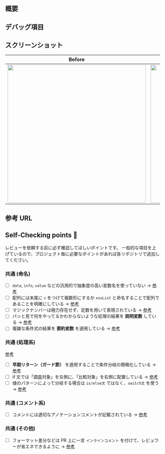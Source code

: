 ## 概要

<!-- 今回のPRの 実装内容 & 変更するに至った背景 を記載してください。 -->

## デバッグ項目

<!--
実装に不具合がないことを確認するために行った項目です。
- [ ] 入力例 1
- [ ] 入力例 2
-->

## スクリーンショット

<!--
実際にどのような表示かの写真を貼り付ける項目です。
動画の場合は下記の表を消して、[この記事](https://zenn.dev/naminodarie/articles/27f9c260fd81fd)を参考に動画を追加してください。
-->

|             Before              |              After              |
| :-----------------------------: | :-----------------------------: |
| <img width="450" alt="" src=""> | <img width="450" alt="" src=""> |

## 参考 URL

<!--
参考にした記事があれば、そのURLを記載してください。
- 参考にしたURL 1
- 参考にしたURL 2
-->

## Self-Checking points 🚨

レビューを依頼する前に必ず確認してほしいポイントです。
一般的な項目を上げているので、プロジェクト毎に必要なポイントがあれば各リポジトリで追加してください。

### 共通 (命名)

- [ ] `data`, `info`, `value` などの汎用的で抽象度の高い変数名を使っていない → <a href="https://neos21.net/blog/2020/01/28-01.html" target="_blank" rel="noopener noreferrer">参考</a>
- [ ] 配列には末尾に `s` をつけて複数形にするか `xxxList` と命名することで配列であることを明確にしている → <a href="https://teratail.com/questions/161176" target="_blank" rel="noopener noreferrer">参考</a>
- [ ] マジックナンバーは極力存在せず、定数を用いて表現されている → <a href="https://twitter.com/program_shiba/status/1483378634975072260" target="_blank" rel="noopener noreferrer">参考</a>
- [ ] パッと見で何をやってるかわからないような処理の結果を **説明変数** している → <a href="https://wb-hp.com/blog/2020/11/09/explanatory-variable.html" target="_blank" rel="noopener noreferrer">参考</a>
- [ ] 複雑な条件式の結果を **要約変数** を適用している → <a href="https://twitter.com/hakuto00/status/1362608154840760320" target="_blank" rel="noopener noreferrer">参考</a>

### 共通 (処理系)

<a href="" target="_blank">参考</a>

- [ ] **早期リターン（ガード節）** を適用することで条件分岐の簡略化している → <a href="https://zenn.dev/media_engine/articles/early_return" target="_blank">参考</a>
- [ ] if 文では「調査対象」を左側に、「比較対象」を右側に配置している → <a href="https://twitter.com/yuuuma_11/status/1347374986160340992/photo/2" target="_blank">参考</a>
- [ ] 値のパターンによって分岐する場合は `is/else文` ではなく、`switch文` を使う → <a href="https://blog.senseshare.jp/if-switch.html" target="_blank">参考</a>

### 共通 (コメント系)

- [ ] コメントには適切なアノテーションコメントが記載されている → [参考](https://qiita.com/taka-kawa/items/673716d77795c937d422)

### 共通 (その他)

- [ ] フォーマット差分などは PR 上に一言 `インラインコメント` を付けて、レビュワーが省エネできるように → [参考](https://docs.github.com/ja/pull-requests/collaborating-with-pull-requests/reviewing-changes-in-pull-requests/commenting-on-a-pull-request)
